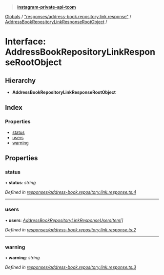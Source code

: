 > **[instagram-private-api-tcom](../README.md)**

[Globals](../README.md) / ["responses/address-book.repository.link.response"](../modules/_responses_address_book_repository_link_response_.md) / [AddressBookRepositoryLinkResponseRootObject](_responses_address_book_repository_link_response_.addressbookrepositorylinkresponserootobject.md) /

# Interface: AddressBookRepositoryLinkResponseRootObject

## Hierarchy

* **AddressBookRepositoryLinkResponseRootObject**

## Index

### Properties

* [status](_responses_address_book_repository_link_response_.addressbookrepositorylinkresponserootobject.md#status)
* [users](_responses_address_book_repository_link_response_.addressbookrepositorylinkresponserootobject.md#users)
* [warning](_responses_address_book_repository_link_response_.addressbookrepositorylinkresponserootobject.md#warning)

## Properties

###  status

• **status**: *string*

*Defined in [responses/address-book.repository.link.response.ts:4](https://github.com/cuonglnhust/instagram-private-api-tcom/blob/3e16058/src/responses/address-book.repository.link.response.ts#L4)*

___

###  users

• **users**: *[AddressBookRepositoryLinkResponseUsersItem](_responses_address_book_repository_link_response_.addressbookrepositorylinkresponseusersitem.md)[]*

*Defined in [responses/address-book.repository.link.response.ts:2](https://github.com/cuonglnhust/instagram-private-api-tcom/blob/3e16058/src/responses/address-book.repository.link.response.ts#L2)*

___

###  warning

• **warning**: *string*

*Defined in [responses/address-book.repository.link.response.ts:3](https://github.com/cuonglnhust/instagram-private-api-tcom/blob/3e16058/src/responses/address-book.repository.link.response.ts#L3)*